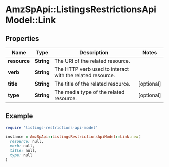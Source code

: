 # AmzSpApi::ListingsRestrictionsApiModel::Link

## Properties

| Name | Type | Description | Notes |
| ---- | ---- | ----------- | ----- |
| **resource** | **String** | The URI of the related resource. |  |
| **verb** | **String** | The HTTP verb used to interact with the related resource. |  |
| **title** | **String** | The title of the related resource. | [optional] |
| **type** | **String** | The media type of the related resource. | [optional] |

## Example

```ruby
require 'listings-restrictions-api-model'

instance = AmzSpApi::ListingsRestrictionsApiModel::Link.new(
  resource: null,
  verb: null,
  title: null,
  type: null
)
```

